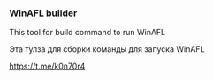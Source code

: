 ### WinAFL builder

This tool for build command to run WinAFL

Эта тулза для сборки команды для запуска WinAFL

https://t.me/k0n70r4